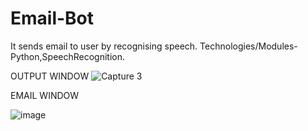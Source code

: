 # Email-Bot

It sends email to user by recognising speech. Technologies/Modules-Python,SpeechRecognition.

OUTPUT WINDOW
![Capture 3](https://user-images.githubusercontent.com/85629090/189965294-12c27ecc-61cc-4c32-acba-f6e1d6242d01.PNG)

EMAIL WINDOW

![image](https://user-images.githubusercontent.com/85629090/189965426-1974b5a9-3e12-4bc3-8582-d09578814229.png)
